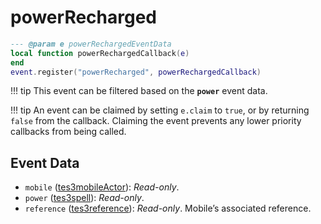 # powerRecharged



```lua
--- @param e powerRechargedEventData
local function powerRechargedCallback(e)
end
event.register("powerRecharged", powerRechargedCallback)
```

!!! tip
	This event can be filtered based on the **`power`** event data.

!!! tip
	An event can be claimed by setting `e.claim` to `true`, or by returning `false` from the callback. Claiming the event prevents any lower priority callbacks from being called.

## Event Data

* `mobile` ([tes3mobileActor](../../types/tes3mobileActor)): *Read-only*. 
* `power` ([tes3spell](../../types/tes3spell)): *Read-only*. 
* `reference` ([tes3reference](../../types/tes3reference)): *Read-only*. Mobile’s associated reference.

